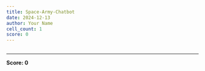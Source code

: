 ```yaml
---
title: Space-Army-Chatbot
date: 2024-12-13
author: Your Name
cell_count: 1
score: 0
---
```


```python

```


---
**Score: 0**